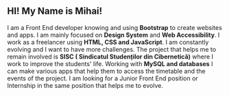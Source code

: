 ## HI! My Name is Mihai!



I am a Front End developer knowing and using **Bootstrap** to create websites and apps. I am mainly focused on **Design System** and **Web Accessibility**. I work as a freelancer using **HTML, CSS and JavaScript**. I am constantly evolving and I want to have more challenges. The project that helps me to remain involved is **SISC ( Sindicatul Studenților din Cibernetică)** where I work to improve the students' life. Working with **MySQL and databases** I can make various apps that help them to access the timetable and the events of the project. I am looking for a Junior Front End position or Internship in the same position that helps me to evolve.

